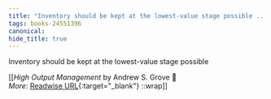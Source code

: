 ```yaml
---
title: "Inventory should be kept at the lowest-value stage possible ..."
tags: books-24551396
canonical: 
hide_title: true
---
```


Inventory should be kept at the lowest-value stage possible


[[<cite>_High Output Management_</cite> by Andrew S. Grove 📕<br>
_More_: [Readwise URL](https://readwise.io/open/478843196){:target="_blank"}
::wrap]]